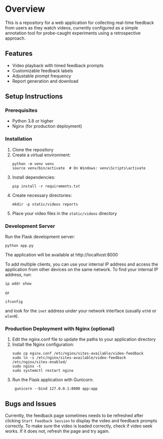 # Overview

This is a repository for a web application for collecting real-time feedback from users as they watch videos,
currently configured as a simple annotation tool for probe-caught experiments using a retrospective approach. 

## Features

- Video playback with timed feedback prompts
- Customizable feedback labels
- Adjustable prompt frequency
- Report generation and download

## Setup Instructions

### Prerequisites

- Python 3.8 or higher
- Nginx (for production deployment)

### Installation

1. Clone the repository
2. Create a virtual environment:
   ```
   python -m venv venv
   source venv/bin/activate  # On Windows: venv\Scripts\activate
   ```
3. Install dependencies:
   ```
   pip install -r requirements.txt
   ```
4. Create necessary directories:
   ```
   mkdir -p static/videos reports
   ```
5. Place your video files in the `static/videos` directory

### Development Server

Run the Flask development server:
```
python app.py
```

The application will be available at http://localhost:8000

To add multiple clients, you can use your internal IP address and access the application from other devices on the same network. To find your internal IP address, run:
```
ip addr show
```
or
``` 
ifconfig
```
and look for the `inet` address under your network interface (usually `eth0` or `wlan0`).

### Production Deployment with Nginx (optional)

1. Edit the nginx.conf file to update the paths to your application directory
2. Install the Nginx configuration:
   ```
   sudo cp nginx.conf /etc/nginx/sites-available/video-feedback
   sudo ln -s /etc/nginx/sites-available/video-feedback /etc/nginx/sites-enabled/
   sudo nginx -t
   sudo systemctl restart nginx
   ```
3. Run the Flask application with Gunicorn:
   ```
    gunicorn --bind 127.0.0.1:8000 app:app
    ```

## Bugs and Issues
Currently, the feedback page sometimes needs to be refreshed after clicking `Start Feedback Session` to display the video and feedback prompts correctly. To make sure the video is loaded correctly, check if video seek works. If it does not, refresh the page and try again.